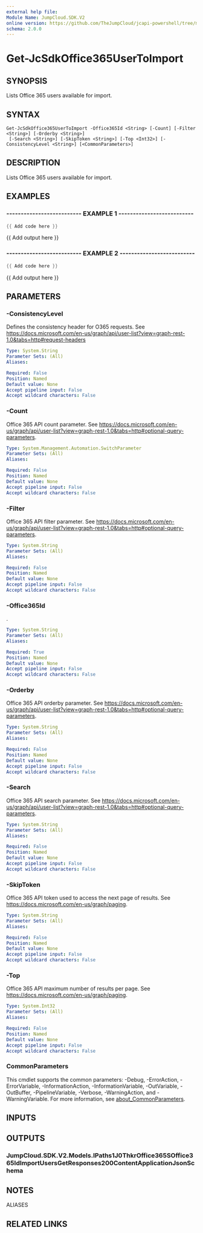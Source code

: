 ```yaml
---
external help file:
Module Name: JumpCloud.SDK.V2
online version: https://github.com/TheJumpCloud/jcapi-powershell/tree/master/SDKs/PowerShell/JumpCloud.SDK.V2/docs/exports/Get-JcSdkOffice365UserToImport.md
schema: 2.0.0
---
```


# Get-JcSdkOffice365UserToImport

## SYNOPSIS
Lists Office 365 users available for import.

## SYNTAX

```
Get-JcSdkOffice365UserToImport -Office365Id <String> [-Count] [-Filter <String>] [-Orderby <String>]
 [-Search <String>] [-SkipToken <String>] [-Top <Int32>] [-ConsistencyLevel <String>] [<CommonParameters>]
```

## DESCRIPTION
Lists Office 365 users available for import.

## EXAMPLES

### -------------------------- EXAMPLE 1 --------------------------
```powershell
{{ Add code here }}
```

{{ Add output here }}

### -------------------------- EXAMPLE 2 --------------------------
```powershell
{{ Add code here }}
```

{{ Add output here }}

## PARAMETERS

### -ConsistencyLevel
Defines the consistency header for O365 requests.
See https://docs.microsoft.com/en-us/graph/api/user-list?view=graph-rest-1.0&tabs=http#request-headers

```yaml
Type: System.String
Parameter Sets: (All)
Aliases:

Required: False
Position: Named
Default value: None
Accept pipeline input: False
Accept wildcard characters: False
```

### -Count
Office 365 API count parameter.
See https://docs.microsoft.com/en-us/graph/api/user-list?view=graph-rest-1.0&tabs=http#optional-query-parameters.

```yaml
Type: System.Management.Automation.SwitchParameter
Parameter Sets: (All)
Aliases:

Required: False
Position: Named
Default value: None
Accept pipeline input: False
Accept wildcard characters: False
```

### -Filter
Office 365 API filter parameter.
See https://docs.microsoft.com/en-us/graph/api/user-list?view=graph-rest-1.0&tabs=http#optional-query-parameters.

```yaml
Type: System.String
Parameter Sets: (All)
Aliases:

Required: False
Position: Named
Default value: None
Accept pipeline input: False
Accept wildcard characters: False
```

### -Office365Id
.

```yaml
Type: System.String
Parameter Sets: (All)
Aliases:

Required: True
Position: Named
Default value: None
Accept pipeline input: False
Accept wildcard characters: False
```

### -Orderby
Office 365 API orderby parameter.
See https://docs.microsoft.com/en-us/graph/api/user-list?view=graph-rest-1.0&tabs=http#optional-query-parameters.

```yaml
Type: System.String
Parameter Sets: (All)
Aliases:

Required: False
Position: Named
Default value: None
Accept pipeline input: False
Accept wildcard characters: False
```

### -Search
Office 365 API search parameter.
See https://docs.microsoft.com/en-us/graph/api/user-list?view=graph-rest-1.0&tabs=http#optional-query-parameters.

```yaml
Type: System.String
Parameter Sets: (All)
Aliases:

Required: False
Position: Named
Default value: None
Accept pipeline input: False
Accept wildcard characters: False
```

### -SkipToken
Office 365 API token used to access the next page of results.
See https://docs.microsoft.com/en-us/graph/paging.

```yaml
Type: System.String
Parameter Sets: (All)
Aliases:

Required: False
Position: Named
Default value: None
Accept pipeline input: False
Accept wildcard characters: False
```

### -Top
Office 365 API maximum number of results per page.
See https://docs.microsoft.com/en-us/graph/paging.

```yaml
Type: System.Int32
Parameter Sets: (All)
Aliases:

Required: False
Position: Named
Default value: None
Accept pipeline input: False
Accept wildcard characters: False
```

### CommonParameters
This cmdlet supports the common parameters: -Debug, -ErrorAction, -ErrorVariable, -InformationAction, -InformationVariable, -OutVariable, -OutBuffer, -PipelineVariable, -Verbose, -WarningAction, and -WarningVariable. For more information, see [about_CommonParameters](http://go.microsoft.com/fwlink/?LinkID=113216).

## INPUTS

## OUTPUTS

### JumpCloud.SDK.V2.Models.IPaths1J0ThkrOffice365SOffice365IdImportUsersGetResponses200ContentApplicationJsonSchema

## NOTES

ALIASES

## RELATED LINKS


